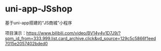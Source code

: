 # uni-app-JSshop
基于uni-app搭建的“JS商城”小程序

项目演示：https://www.bilibili.com/video/BV14y4y1D7J9/?spm_id_from=333.999.list.card_archive.click&vd_source=129c5c5866f1eed7015e2057402bded0

